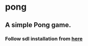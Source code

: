 # pong
## A simple Pong game.
### Follow sdl installation from [here](https://github.com/veandco/go-sdl2#requirements)
